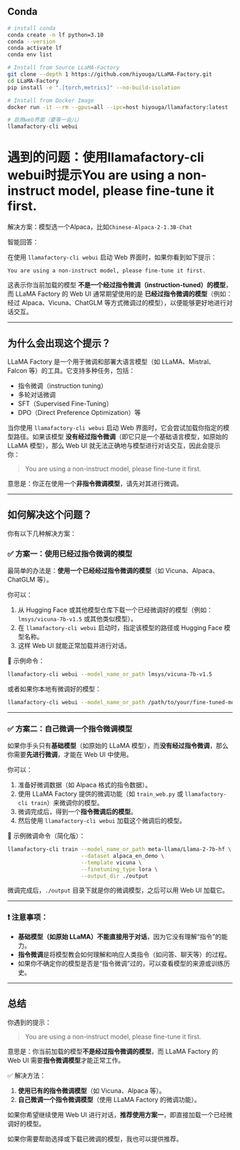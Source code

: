 ## Conda

```sh
# install conda
conda create -n lf python=3.10
conda --version
conda activate lf
conda env list

# Install from Source LLaMA-Factory 
git clone --depth 1 https://github.com/hiyouga/LLaMA-Factory.git
cd LLaMA-Factory
pip install -e ".[torch,metrics]" --no-build-isolation

# Install from Docker Image
docker run -it --rm --gpus=all --ipc=host hiyouga/llamafactory:latest

# 启用web界面（要等一会儿）
llamafactory-cli webui
```


# 遇到的问题：使用llamafactory-cli webui时提示You are using a non-instruct model, please fine-tune it first.

解决方案：模型选一个Alpaca，比如`Chinese-Alpaca-2-1.3B-Chat`

智能回答：

在使用 `llamafactory-cli webui` 启动 Web 界面时，如果你看到如下提示：

```
You are using a non-instruct model, please fine-tune it first.
```

这表示你当前加载的模型 **不是一个经过指令微调（instruction-tuned）的模型**，而 LLaMA Factory 的 Web UI 通常期望使用的是 **已经过指令微调的模型**（例如：经过 Alpaca、Vicuna、ChatGLM 等方式微调过的模型），以便能够更好地进行对话交互。

---

## 为什么会出现这个提示？

LLaMA Factory 是一个用于微调和部署大语言模型（如 LLaMA、Mistral、Falcon 等）的工具。它支持多种任务，包括：

- 指令微调（instruction tuning）
- 多轮对话微调
- SFT（Supervised Fine-Tuning）
- DPO（Direct Preference Optimization）等

当你使用 `llamafactory-cli webui` 启动 Web 界面时，它会尝试加载你指定的模型路径。如果该模型 **没有经过指令微调**（即它只是一个基础语言模型，如原始的 LLaMA 模型），那么 Web UI 就无法正确地与模型进行对话交互，因此会提示你：

> You are using a non-instruct model, please fine-tune it first.

意思是：你正在使用一个**非指令微调模型**，请先对其进行微调。

---

## 如何解决这个问题？

你有以下几种解决方案：

### ✅ 方案一：使用已经过指令微调的模型

最简单的办法是：**使用一个已经经过指令微调的模型**（如 Vicuna、Alpaca、ChatGLM 等）。

你可以：

1. 从 Hugging Face 或其他模型仓库下载一个已经微调好的模型（例如：`lmsys/vicuna-7b-v1.5` 或其他类似模型）。
2. 在 `llamafactory-cli webui` 启动时，指定该模型的路径或 Hugging Face 模型名称。
3. 这样 Web UI 就能正常加载并进行对话。

🔹 示例命令：
```bash
llamafactory-cli webui --model_name_or_path lmsys/vicuna-7b-v1.5
```

或者如果你本地有微调好的模型：
```bash
llamafactory-cli webui --model_name_or_path /path/to/your/fine-tuned-model
```

---

### ✅ 方案二：自己微调一个指令微调模型

如果你手头只有**基础模型**（如原始的 LLaMA 模型），而**没有经过指令微调**，那么你需要**先进行微调**，才能在 Web UI 中使用。

你可以：

1. 准备好微调数据（如 Alpaca 格式的指令数据）。
2. 使用 LLaMA Factory 提供的微调功能（如 `train_web.py` 或 `llamafactory-cli train`）来微调你的模型。
3. 微调完成后，得到一个**指令微调后的模型**。
4. 然后使用 `llamafactory-cli webui` 加载这个微调后的模型。

🔹 示例微调命令（简化版）：
```bash
llamafactory-cli train --model_name_or_path meta-llama/Llama-2-7b-hf \
                       --dataset alpaca_en_demo \
                       --template vicuna \
                       --finetuning_type lora \
                       --output_dir ./output
```

微调完成后，`./output` 目录下就是你的微调模型，之后可以用 Web UI 加载它。

---

### ❗ 注意事项：

- **基础模型（如原始 LLaMA）不能直接用于对话**，因为它没有理解“指令”的能力。
- **指令微调**是将模型教会如何理解和响应人类指令（如问答、聊天等）的过程。
- 如果你不确定你的模型是否是“指令微调”过的，可以查看模型的来源或训练历史。

---

## 总结

你遇到的提示：

> You are using a non-instruct model, please fine-tune it first.

意思是：你当前加载的模型**不是经过指令微调的模型**，而 LLaMA Factory 的 Web UI 需要**指令微调模型**才能正常工作。

✅ 解决方法：

1. **使用已有的指令微调模型**（如 Vicuna、Alpaca 等）。
2. **自己微调一个指令微调模型**（使用 LLaMA Factory 的微调功能）。

如果你希望继续使用 Web UI 进行对话，**推荐使用方案一**，即直接加载一个已经微调好的模型。

如果你需要帮助选择或下载已微调的模型，我也可以提供推荐。

